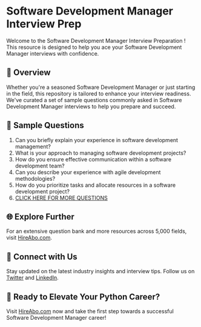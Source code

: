 # Software Development Manager Interview Prep

Welcome to the Software Development Manager Interview Preparation ! This resource is designed to help you ace your Software Development Manager interviews with confidence.

## 🚀 Overview

Whether you're a seasoned Software Development Manager or just starting in the field, this repository is tailored to enhance your interview readiness. We've curated a set of sample questions commonly asked in Software Development Manager interviews to help you prepare and succeed.

## 📝 Sample Questions

1. Can you briefly explain your experience in software development management?
2. What is your approach to managing software development projects?
3. How do you ensure effective communication within a software development team?
4. Can you describe your experience with agile development methodologies?
5. How do you prioritize tasks and allocate resources in a software development project?
6. [CLICK HERE FOR MORE QUESTIONS](https://hireabo.com/job/0_0_34/Software%20Development%20Manager)

## 🌐 Explore Further

For an extensive question bank and more resources across 5,000 fields, visit [HireAbo.com](https://www.hireabo.com).

## 📱 Connect with Us

Stay updated on the latest industry insights and interview tips. Follow us on [Twitter](https://twitter.com/hireabo) and [LinkedIn](https://www.linkedin.com/in/hire-abo-3609972a8/).

## 🚀 Ready to Elevate Your Python Career?

Visit [HireAbo.com](https://www.hireabo.com) now and take the first step towards a successful Software Development Manager career!